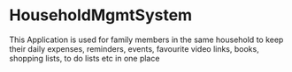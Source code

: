 # HouseholdMgmtSystem
This Application is used for family members in the same household to keep their daily expenses, reminders, events, favourite video links, books, shopping lists, to do lists etc in one place
